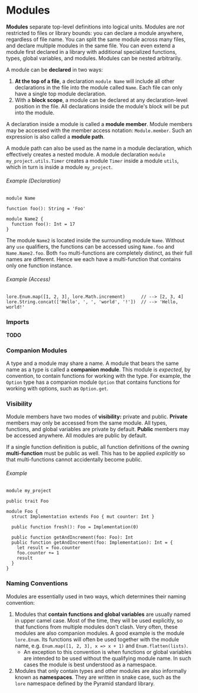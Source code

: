 # Modules

**Modules** separate top-level definitions into logical units. Modules are *not* restricted to files or library bounds: you can declare a module anywhere, regardless of file name. You can split the same module across many files, and declare multiple modules in the same file. You can even extend a module first declared in a library with additional specialized functions, types, global variables, and modules. Modules can be nested arbitrarily.

A module can be **declared** in two ways:

1. **At the top of a file**, a declaration `module Name` will include all other declarations in the file into the module called `Name`. Each file can only have a single top module declaration.
2. With a **block scope**, a module can be declared at any declaration-level position in the file. All declarations inside the module's block will be put into the module.

A declaration inside a module is called a **module member**. Module members may be accessed with the member access notation: `Module.member`. Such an expression is also called a **module path**.

A module path can also be used as the name in a module declaration, which effectively creates a nested module. A module declaration `module my_project.utils.Timer` creates a module `Timer` inside a module `utils`, which in turn is inside a module `my_project`.

###### Example (Declaration)

```
module Name

function foo(): String = 'Foo'

module Name2 {
  function foo(): Int = 17
}
```

The module `Name2` is located inside the surrounding module `Name`. Without any `use` qualifiers, the functions can be accessed using `Name.foo` and `Name.Name2.foo`. Both `foo` multi-functions are completely distinct, as their full names are different. Hence we each have a multi-function that contains only one function instance.

###### Example (Access)

```
lore.Enum.map([1, 2, 3], lore.Math.increment)      // --> [2, 3, 4]
lore.String.concat(['Hello', ', ', 'world', '!'])  // --> 'Hello, world!'
```



### Imports

**TODO**



### Companion Modules

A type and a module may share a name. A module that bears the same name as a type is called a **companion module**. This module is *expected*, by convention, to contain functions for working with the type. For example, the `Option` type has a companion module `Option` that contains functions for working with options, such as `Option.get`.



### Visibility

Module members have two modes of **visibility:** private and public. **Private** members may only be accessed from the same module. All types, functions, and global variables are private by default. **Public** members may be accessed anywhere. All modules are public by default.

If a single function definition is public, all function definitions of the owning **multi-function** must be public as well. This has to be applied *explicitly* so that multi-functions cannot accidentally become public.

###### Example

```
module my_project

public trait Foo

module Foo {
  struct Implementation extends Foo { mut counter: Int }
  
  public function fresh(): Foo = Implementation(0)
  
  public function getAndIncrement(foo: Foo): Int
  public function getAndIncrement(foo: Implementation): Int = {
    let result = foo.counter
    foo.counter += 1
    result
  }
}
```



### Naming Conventions

Modules are essentially used in two ways, which determines their naming convention:

1. Modules that **contain functions and global variables** are usually named in upper camel case. Most of the time, they will be used explicitly, so that functions from multiple modules don't clash. Very often, these modules are also companion modules. A good example is the module `lore.Enum`. Its functions will often be used together with the module name, e.g. `Enum.map([1, 2, 3], x => x + 1)` and `Enum.flatten(lists)`.
   - An exception to this convention is when functions or global variables are intended to be used without the qualifying module name. In such cases the module is best understood as a namespace.
2. Modules that only contain types and other modules are also informally known as **namespaces**. They are written in snake case, such as the `lore` namespace defined by the Pyramid standard library.

